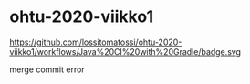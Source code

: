 # ohtu-2020-viikko1
https://github.com/lossitomatossi/ohtu-2020-viikko1/workflows/Java%20CI%20with%20Gradle/badge.svg

merge commit error